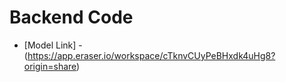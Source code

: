 # Backend Code

- [Model Link] - (https://app.eraser.io/workspace/cTknvCUyPeBHxdk4uHg8?origin=share)